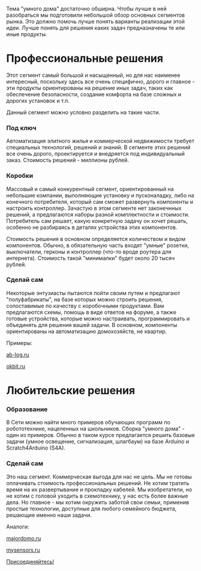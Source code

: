 Тема "умного дома" достаточно обширна. Чтобы лучше в ней разобраться мы подготовили небольшой обзор основных сегментов рынка. Это должно помочь лучше понять варианты реализации этой идеи. Лучше понять для решения каких задач предназначены те или иные продукты.

# Профессиональные решения

Этот сегмент самый большой и насыщенный, но для нас наименее интересный, поскольку здесь все очень специфично, дорого и главное - эти продукты ориентированы на решение иных задач, таких как обеспечение безопасности, создание комфорта на базе сложных и дорогих установок и т.п.

Данный сегмент можно условно разделить на такие части.

### Под ключ

Автоматизация элитного жилья и коммерческой недвижимости требует специальных технологий, решений и знаний. В сегменте этих решений все очень дорого, проектируется и внедряется под индивидуальный заказ. Стоимость решений - миллионы рублей.

### Коробки

Массовый и самый конкурентный сегмент, ориентированный на небольшие компании, выполняющие установку и пусконаладку, либо на конечного потребителя, который сам сможет развернуть компоненты и настроить контроллер. Зачастую в этом сегменте нет законечнных решений, а предлагаются наборы разной комплектности и стоимости. Потребитель сам решает, какую конкретную задачу он хочет решать, особенно не разбираясь в деталях устройства этих компонентов.

Стоимость решения в основном определяется количеством и видом компонентов. Обычно, в обязательную часть входят "умные" розетки, выключатели, герконы и контроллер (что-то вроде роутера для интернета). Стоимость такой "минималки" будет около 20 тысяч рублей.

### Сделай сам

Некоторые энтузиасты пытаются пойти своим путем и предлагают "полуфабрикаты", на базе которых можно строить решения, сопоставимые по качеству с коробочными продуктами. Вам предлагаются схемы, помощь в виде ответов на форуме, а также готовые устройства, которые можно настраивать, программировать и объединять для решения вашей задачи. В основном, компоненты ориентированы на автоматизацию домохозяйств, не квартир.

Примеры:

[ab-log.ru](https://www.ab-log.ru/)

[okbit.ru](http://okbit.ru/)


# Любительские решения

### Образование

В Сети можно найти много примеров обучающих программ по робототехнике, нацеленных на школьников. Сборка "умного дома" - один из примеров. Обычно в таком курсе предлагается решить базовые задачи (умное освещение, сигнализация, шлагбаум) на базе Arduino и Scratch4Arduino (S4A).

### Сделай сам

Это наш сегмент. Коммерческая выгода для нас не цель. Мы не готовы оплачивать стоимость профессиональных решений. Не хотим тратить время на их развертывание и прокладку кабелей. Мы изобретатели, но не хотим с головой уходить в схемотехнику, у нас есть более важные дела. Но главное - мы хотим окружить заботой свои семьи, применив простые технологии, доступные для любого семейного бюджета, решающие именно наши задачи.

Аналоги:

[majordomo.ru](https://majordomo.smartliving.ru/)

[mysensors.ru](http://mysensors.ru/)


[Присоединяйтесь!](https://cutecare.us17.list-manage.com/subscribe?u=a93eea03bf67e37ae401e22a8&id=b7c2c6ef90)
